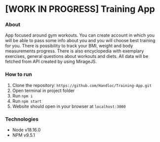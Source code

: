 # [WORK IN PROGRESS] Training App

### About

App focused around gym workouts. You can create account in which you will be able to pass some info about you and you will choose best training for you. There is possibility to track your BMI, weight and body measurements progress. There is also encyclopedia with exemplary exercises, general questions about workouts and diets. All data will be fetched from API created by using MirageJS.

### How to run

1. Clone the repository: `https://github.com/Handloc/Training-App.git`
2. Open terminal in project folder
3. Run `npm i`
4. Run `npm start`
5. Website should open in your browser at `localhost:3000`

### Technologies

- Node v18.16.0
- NPM v9.5.1
